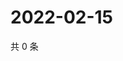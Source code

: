 # 2022-02-15

共 0 条

<!-- BEGIN WEIBO -->
<!-- 最后更新时间 Tue Feb 15 2022 20:23:45 GMT+0800 (China Standard Time) -->

<!-- END WEIBO -->
